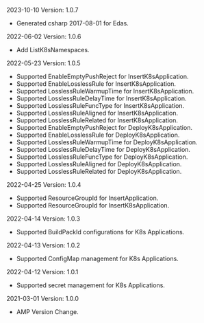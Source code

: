 2023-10-10 Version: 1.0.7
- Generated csharp 2017-08-01 for Edas.

2022-06-02 Version: 1.0.6
- Add ListK8sNamespaces.

2022-05-23 Version: 1.0.5
- Supported EnableEmptyPushReject for InsertK8sApplication.
- Supported EnableLosslessRule for InsertK8sApplication.
- Supported LosslessRuleWarmupTime for InsertK8sApplication.
- Supported LosslessRuleDelayTime for InsertK8sApplication.
- Supported LosslessRuleFuncType for InsertK8sApplication.
- Supported LosslessRuleAligned for InsertK8sApplication.
- Supported LosslessRuleRelated for InsertK8sApplication.
- Supported EnableEmptyPushReject for DeployK8sApplication.
- Supported EnableLosslessRule for DeployK8sApplication.
- Supported LosslessRuleWarmupTime for DeployK8sApplication.
- Supported LosslessRuleDelayTime for DeployK8sApplication.
- Supported LosslessRuleFuncType for DeployK8sApplication.
- Supported LosslessRuleAligned for DeployK8sApplication.
- Supported LosslessRuleRelated for DeployK8sApplication.

2022-04-25 Version: 1.0.4
- Supported ResourceGroupId for InsertApplication.
- Supported ResourceGroupId for InsertK8sApplication.

2022-04-14 Version: 1.0.3
- Supported BuildPackId configurations for K8s Applications.

2022-04-13 Version: 1.0.2
- Supported ConfigMap management for K8s Applications.

2022-04-12 Version: 1.0.1
- Supported secret management for K8s Applications.

2021-03-01 Version: 1.0.0
- AMP Version Change.

